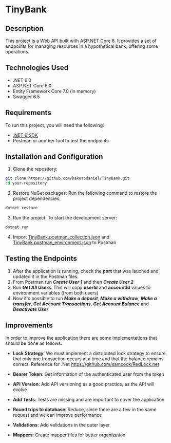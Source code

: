 # TinyBank

## Description
This project is a Web API built with ASP<span>.NET</span> Core 6. It provides a set of endpoints for managing resources in a hypothetical bank, offering some operations.

## Technologies Used
- .NET 6.0
- ASP<span>.NET</span> Core 6.0
- Entity Framework Core 7.0 (in memory)
- Swagger 6.5

## Requirements
To run this project, you will need the following:

- [.NET 6 SDK](https://dotnet.microsoft.com/en-us/download/dotnet/6.0)
- Postman or another tool to test the endpoints

## Installation and Configuration
1. Clone the repository:

```bash
git clone https://github.com/kakutodaniel/TinyBank.git
cd your-repository
```

2. Restore NuGet packages:
    Run the following command to restore the project dependencies:

```bash
dotnet restore
```

3. Run the project:
    To start the development server:

```bash
dotnet run
```

4. Import [TinyBank.postman_collection.json](TinyBank.postman_collection.json) and [TinyBank.postman_environment.json](TinyBank.postman_environment.json) to Postman


## Testing the Endpoints
1. After the application is running, check the **port** that was lauched and updated it in the Postman files.
2. From Postman run _**Create User 1**_ and then _**Create User 2**_
3. Run _**Get All Users**_. This will copy **userId** and **accountId** values to environment variables (from both users)
4. Now it's possible to run _**Make a deposit**_, _**Make a withdraw**_, _**Make a transfer**_, _**Get Account Transactions**_, _**Get Account Balance**_ and _**Deactivate User**_

## Improvements
In order to improve the application there are some implementations that should be done as follows:

- **Lock Strategy**: We must implement a distributed lock strategy to ensure that only one transaction occurs at a time and that the balance remains correct. Reference for .Net https://github.com/samcook/RedLock.net

- **Bearer Token**: Get information of the authenticated user from the token

- **API Version**: Add API versioning as a good practice, as the API will evolve

- **Add Tests**: Tests are missing and are important to cover the application

- **Round trips to database**: Reduce, since there are a few in the same request and we can improve performance

- **Validations**: Add validations in the outer layer

- **Mappers**: Create mapper files for better organization